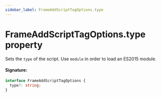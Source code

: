 ```yaml
---
sidebar_label: FrameAddScriptTagOptions.type
---
```


# FrameAddScriptTagOptions.type property

Sets the `type` of the script. Use `module` in order to load an ES2015 module.

#### Signature:

```typescript
interface FrameAddScriptTagOptions {
  type?: string;
}
```
